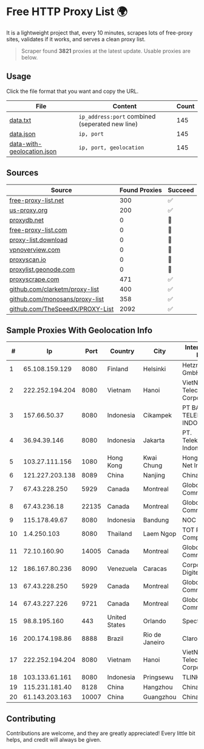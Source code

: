 
# Free HTTP Proxy List 🌍

It is a lightweight project that, every 10 minutes, scrapes lots of free-proxy sites, validates if it works, and serves a clean proxy list.


> Scraper found **3821** proxies at the latest update. Usable proxies are below.

## Usage

Click the file format that you want and copy the URL.


|File|Content|Count|
|----|-------|-----|
|[data.txt](https://raw.githubusercontent.com/themiralay/Proxy-List-World/master/data.txt)|`ip_address:port` combined (seperated new line)|145|
|[data.json](https://raw.githubusercontent.com/themiralay/Proxy-List-World/master/data.json)|`ip, port`|145|
|[data-with-geolocation.json](https://raw.githubusercontent.com/themiralay/Proxy-List-World/master/data-with-geolocation.json)|`ip, port, geolocation`|145|

## Sources

|Source|Found Proxies|Succeed|
|------|-------------|-------|
|[free-proxy-list.net](https://free-proxy-list.net)|300|✅|
|[us-proxy.org](https://www.us-proxy.org)|200|✅|
|[proxydb.net](http://proxydb.net)|0|🚫|
|[free-proxy-list.com](https://free-proxy-list.com/?page=&port=&type%5B%5D=http&type%5B%5D=https&up_time=0&search=Search)|0|🚫|
|[proxy-list.download](https://www.proxy-list.download/HTTP)|0|🚫|
|[vpnoverview.com](https://vpnoverview.com/privacy/anonymous-browsing/free-proxy-servers)|0|🚫|
|[proxyscan.io](https://www.proxyscan.io)|0|🚫|
|[proxylist.geonode.com](https://proxylist.geonode.com/api/proxy-list?limit=300&page=1&sort_by=lastChecked&sort_type=desc&protocols=http,https)|0|🚫|
|[proxyscrape.com](https://api.proxyscrape.com/v2/?request=displayproxies&protocol=http&timeout=10000&country=all&ssl=all&anonymity=all)|471|✅|
|[github.com/clarketm/proxy-list](https://raw.githubusercontent.com/clarketm/proxy-list/master/proxy-list-raw.txt)|400|✅|
|[github.com/monosans/proxy-list](https://raw.githubusercontent.com/monosans/proxy-list/main/proxies/http.txt)|358|✅|
|[github.com/TheSpeedX/PROXY-List](https://raw.githubusercontent.com/TheSpeedX/PROXY-List/master/http.txt)|2092|✅|


## Sample Proxies With Geolocation Info

|#|Ip|Port|Country|City|Internet Service Provider|
|-|--|----|-------|----|-------------------------|
|1|65.108.159.129|8080|Finland|Helsinki|Hetzner Online GmbH|
|2|222.252.194.204|8080|Vietnam|Hanoi|VietNam Post and Telecom Corporation|
|3|157.66.50.37|8080|Indonesia|Cikampek|PT BARAYA TELEKOMUNIKASI INDONESIA|
|4|36.94.39.146|8080|Indonesia|Jakarta|PT. Telekomunikasi Indonesia|
|5|103.27.111.156|1080|Hong Kong|Kwai Chung|Hong Kong San Ai Net Int'l Limited|
|6|121.227.203.138|8089|China|Nanjing|China Telecom|
|7|67.43.228.250|5929|Canada|Montreal|GloboTech Communications|
|8|67.43.236.18|22135|Canada|Montreal|GloboTech Communications|
|9|115.178.49.67|8080|Indonesia|Bandung|NOC SIMAYA|
|10|1.4.250.103|8080|Thailand|Laem Ngop|TOT Public Company Limited|
|11|72.10.160.90|14005|Canada|Montreal|GloboTech Communications|
|12|186.167.80.236|8090|Venezuela|Caracas|Corporacion Digitel C.A|
|13|67.43.228.250|5929|Canada|Montreal|GloboTech Communications|
|14|67.43.227.226|9721|Canada|Montreal|GloboTech Communications|
|15|98.8.195.160|443|United States|Orlando|Spectrum|
|16|200.174.198.86|8888|Brazil|Rio de Janeiro|Claro S.A|
|17|222.252.194.204|8080|Vietnam|Hanoi|VietNam Post and Telecom Corporation|
|18|103.133.61.161|8080|Indonesia|Pringsewu|TLINK|
|19|115.231.181.40|8128|China|Hangzhou|China Telecom|
|20|61.143.203.163|10007|China|Guangzhou|Chinanet|



## Contributing

Contributions are welcome, and they are greatly appreciated! Every
little bit helps, and credit will always be given.

